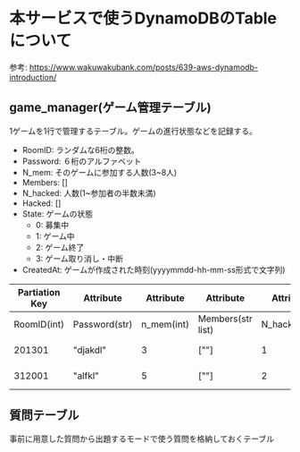 # 本サービスで使うDynamoDBのTableについて
参考: https://www.wakuwakubank.com/posts/639-aws-dynamodb-introduction/

## game_manager(ゲーム管理テーブル)
1ゲームを1行で管理するテーブル。ゲームの進行状態などを記録する。
- RoomID: ランダムな6桁の整数。
- Password: ６桁のアルファベット
- N_mem: そのゲームに参加する人数(3~8人)
- Members: []
- N_hacked: 人数(1~参加者の半数未満)
- Hacked: []
- State: ゲームの状態
    - 0: 募集中
    - 1: ゲーム中
    - 2: ゲーム終了
    - 3: ゲーム取り消し・中断
- CreatedAt: ゲームが作成された時刻(yyyymmdd-hh-mm-ss形式で文字列)

|Partiation Key|Attribute|Attribute|Attribute|Attribute|Attribute|Attribute|Attribute|
|--|--|--|--|--|--|--|--|
|RoomID(int)|Password(str)|n_mem(int)|Members(str list)|N_hacked(int)|Hacked(str list)|State(int)|Created-at|
|201301|"djakdl"|3|[""]|1|[""]|0|"20130912-12-31-01"|
|312001|"alfkl"|5|[""]|2|[""]|0|"20130912-12-34-01"|


## 質問テーブル
事前に用意した質問から出題するモードで使う質問を格納しておくテーブル
